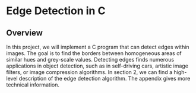 # Edge Detection in C

## Overview

In this project, we will implement a C program that can detect edges within images. The goal is to find the borders between homogeneous areas of similar hues and grey-scale values. Detecting edges finds numerous applications in object detection, such as in self-driving cars, artistic image filters, or image compression algorithms. In section 2, we can find a high-level description of the edge detection algorithm. The appendix gives more technical information.
